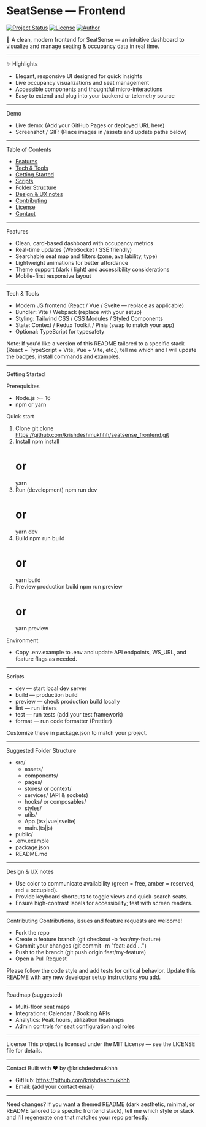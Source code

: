 # SeatSense — Frontend

[![Project Status](https://img.shields.io/badge/status-active-brightgreen.svg)]()
[![License](https://img.shields.io/badge/license-MIT-blue.svg)]()
[![Author](https://img.shields.io/badge/author-krishdeshmukhhh-6f42c1.svg)]()

🌿 A clean, modern frontend for SeatSense — an intuitive dashboard to visualize and manage seating & occupancy data in real time.

---

✨ Highlights

- Elegant, responsive UI designed for quick insights
- Live occupancy visualizations and seat management
- Accessible components and thoughtful micro-interactions
- Easy to extend and plug into your backend or telemetry source

---

Demo

- Live demo: (Add your GitHub Pages or deployed URL here)
- Screenshot / GIF: (Place images in /assets and update paths below)

---

Table of Contents

- [Features](#features)
- [Tech & Tools](#tech--tools)
- [Getting Started](#getting-started)
- [Scripts](#scripts)
- [Folder Structure](#folder-structure)
- [Design & UX notes](#design--ux-notes)
- [Contributing](#contributing)
- [License](#license)
- [Contact](#contact)

---

Features

- Clean, card-based dashboard with occupancy metrics
- Real-time updates (WebSocket / SSE friendly)
- Searchable seat map and filters (zone, availability, type)
- Lightweight animations for better affordance
- Theme support (dark / light) and accessibility considerations
- Mobile-first responsive layout

---

Tech & Tools

- Modern JS frontend (React / Vue / Svelte — replace as applicable)
- Bundler: Vite / Webpack (replace with your setup)
- Styling: Tailwind CSS / CSS Modules / Styled Components
- State: Context / Redux Toolkit / Pinia (swap to match your app)
- Optional: TypeScript for typesafety

Note: If you'd like a version of this README tailored to a specific stack (React + TypeScript + Vite, Vue + Vite, etc.), tell me which and I will update the badges, install commands and examples.

---

Getting Started

Prerequisites

- Node.js >= 16
- npm or yarn

Quick start

1. Clone
   git clone https://github.com/krishdeshmukhhh/seatsense_frontend.git
2. Install
   npm install
   # or
   yarn
3. Run (development)
   npm run dev
   # or
   yarn dev
4. Build
   npm run build
   # or
   yarn build
5. Preview production build
   npm run preview
   # or
   yarn preview

Environment

- Copy .env.example to .env and update API endpoints, WS_URL, and feature flags as needed.

---

Scripts

- dev — start local dev server
- build — production build
- preview — check production build locally
- lint — run linters
- test — run tests (add your test framework)
- format — run code formatter (Prettier)

Customize these in package.json to match your project.

---

Suggested Folder Structure

- src/
  - assets/
  - components/
  - pages/
  - stores/ or context/
  - services/ (API & sockets)
  - hooks/ or composables/
  - styles/
  - utils/
  - App.(tsx|vue|svelte)
  - main.(ts|js)
- public/
- .env.example
- package.json
- README.md

---

Design & UX notes

- Use color to communicate availability (green = free, amber = reserved, red = occupied).
- Provide keyboard shortcuts to toggle views and quick-search seats.
- Ensure high-contrast labels for accessibility; test with screen readers.

---

Contributing
Contributions, issues and feature requests are welcome!

- Fork the repo
- Create a feature branch (git checkout -b feat/my-feature)
- Commit your changes (git commit -m "feat: add ...")
- Push to the branch (git push origin feat/my-feature)
- Open a Pull Request

Please follow the code style and add tests for critical behavior. Update this README with any new developer setup instructions you add.

---

Roadmap (suggested)

- Multi-floor seat maps
- Integrations: Calendar / Booking APIs
- Analytics: Peak hours, utilization heatmaps
- Admin controls for seat configuration and roles

---

License
This project is licensed under the MIT License — see the LICENSE file for details.

---

Contact
Built with ❤️ by @krishdeshmukhhh

- GitHub: https://github.com/krishdeshmukhhh
- Email: (add your contact email)

---

Need changes?
If you want a themed README (dark aesthetic, minimal, or README tailored to a specific frontend stack), tell me which style or stack and I'll regenerate one that matches your repo perfectly.
